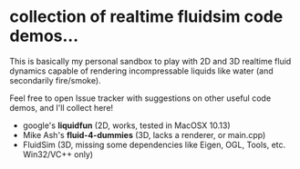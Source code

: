 
# collection of realtime fluidsim code demos...

This is basically my personal sandbox to play with 2D and 3D realtime fluid dynamics capable of rendering incompressable liquids like water (and secondarily fire/smoke).

Feel free to open Issue tracker with suggestions on other useful code demos, and I'll collect here!

- google's **liquidfun** (2D, works, tested in MacOSX 10.13)
- Mike Ash's **fluid-4-dummies** (3D, lacks a renderer, or main.cpp)
- FluidSim  (3D, missing some dependencies like Eigen, OGL, Tools, etc. Win32/VC++ only)


